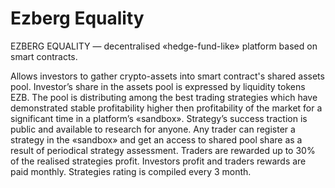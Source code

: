 # Ezberg Equality

EZBERG EQUALITY — decentralised «hedge-fund-like» platform based on smart contracts. 

Allows investors to gather crypto-assets into smart contract's shared assets pool. Investor’s share in the assets pool is expressed by liquidity tokens EZB. The pool is distributing among the best trading strategies which have demonstrated stable profitability higher then profitability of the market for a significant time in a platform’s «sandbox». Strategy’s success traction is public and available to research for anyone. Any trader can register a strategy in the «sandbox» and get an access to shared pool share as a result of periodical strategy assessment. Traders are rewarded up to 30% of the realised strategies profit. Investors profit and traders rewards are paid monthly. Strategies rating is compiled every 3 month.
